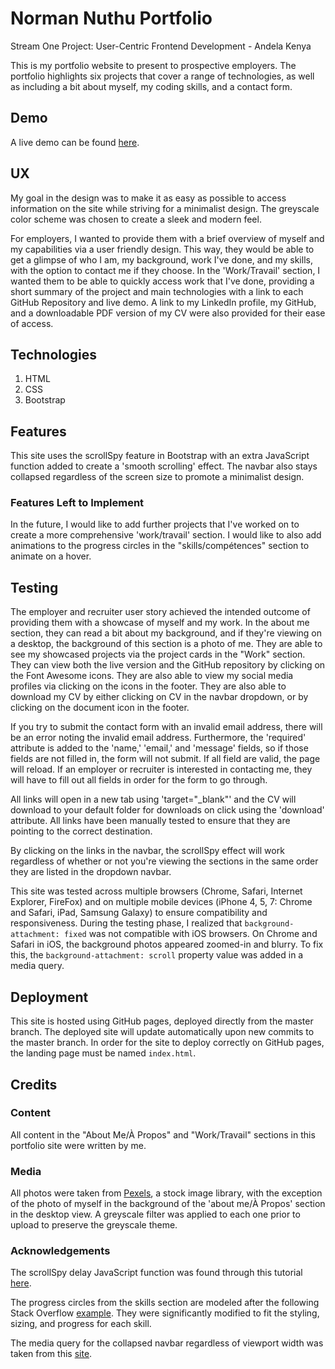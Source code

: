 # Norman Nuthu Portfolio

Stream One Project: User-Centric Frontend Development - Andela Kenya

This is my portfolio website to present to prospective employers. The portfolio highlights six projects that cover a range of technologies, as well as including a bit about myself, my coding skills, and a contact form.

## Demo

A live demo can be found [here](https://normannuthu.netlify.app).

## UX

My goal in the design was to make it as easy as possible to access information on the site while striving for a minimalist design. The greyscale color scheme was chosen to create a sleek and modern feel.

For employers, I wanted to provide them with a brief overview of myself and my capabilities via a user friendly design. This way, they would be able to get a glimpse of who I am, my background, work I've done, and my skills, with the option to contact me if they choose. In the 'Work/Travail' section, I wanted them to be able to quickly access work that I've done, providing a short summary of the project and main technologies with a link to each GitHub Repository and live demo. A link to my LinkedIn profile, my GitHub, and a downloadable PDF version of my CV were also provided for their ease of access.

## Technologies

1. HTML
2. CSS
3. Bootstrap

## Features

This site uses the scrollSpy feature in Bootstrap with an extra JavaScript function added to create a 'smooth scrolling' effect. The navbar also stays collapsed regardless of the screen size to promote a minimalist design.

### Features Left to Implement

In the future, I would like to add further projects that I've worked on to create a more comprehensive 'work/travail' section. I would like to also add animations to the progress circles in the "skills/compétences" section to animate on a hover.

## Testing

The employer and recruiter user story achieved the intended outcome of providing them with a showcase of myself and my work. In the about me section, they can read a bit about my background, and if they're viewing on a desktop, the background of this section is a photo of me. They are able to see my showcased projects via the project cards in the "Work" section. They can view both the live version and the GitHub repository by clicking on the Font Awesome icons. They are also able to view my social media profiles via clicking on the icons in the footer. They are also able to download my CV by either clicking on CV in the navbar dropdown, or by clicking on the document icon in the footer.

If you try to submit the contact form with an invalid email address, there will be an error noting the invalid email address. Furthermore, the 'required' attribute is added to the 'name,' 'email,' and 'message' fields, so if those fields are not filled in, the form will not submit. If all field are valid, the page will reload. If an employer or recruiter is interested in contacting me, they will have to fill out all fields in order for the form to go through.

All links will open in a new tab using 'target="\_blank"' and the CV will download to your default folder for downloads on click using the 'download' attribute. All links have been manually tested to ensure that they are pointing to the correct destination.

By clicking on the links in the navbar, the scrollSpy effect will work regardless of whether or not you're viewing the sections in the same order they are listed in the dropdown navbar.

This site was tested across multiple browsers (Chrome, Safari, Internet Explorer, FireFox) and on multiple mobile devices (iPhone 4, 5, 7: Chrome and Safari, iPad, Samsung Galaxy) to ensure compatibility and responsiveness. During the testing phase, I realized that `background-attachment: fixed` was not compatible with iOS browsers. On Chrome and Safari in iOS, the background photos appeared zoomed-in and blurry. To fix this, the `background-attachment: scroll` property value was added in a media query.

## Deployment

This site is hosted using GitHub pages, deployed directly from the master branch. The deployed site will update automatically upon new commits to the master branch. In order for the site to deploy correctly on GitHub pages, the landing page must be named `index.html`.

## Credits

### Content

All content in the "About Me/À Propos" and "Work/Travail" sections in this portfolio site were written by me.

### Media

All photos were taken from [Pexels](https://www.pexels.com/), a stock image library, with the exception of the photo of myself in the background of the 'about me/À Propos' section in the desktop view. A greyscale filter was applied to each one prior to upload to preserve the greyscale theme.

### Acknowledgements

The scrollSpy delay JavaScript function was found through this tutorial [here](https://www.abeautifulsite.net/smoothly-scroll-to-an-element-without-a-jquery-plugin-2).

The progress circles from the skills section are modeled after the following Stack Overflow [example](https://stackoverflow.com/questions/14222138/css-progress-circle). They were significantly modified to fit the styling, sizing, and progress for each skill.

The media query for the collapsed navbar regardless of viewport width was taken from this [site](https://www.codeply.com/go/iaM1zcNsQB/bootstrap-navbar-always-collapsed).
